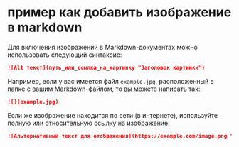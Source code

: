 # пример как добавить изображение в markdown

Для включения изображений в Markdown-документах можно использовать следующий синтаксис:

```markdown
![Alt текст](путь_или_ссылка_на_картинку "Заголовок картинки")
```

Например, если у вас имеется файл `example.jpg`, расположенный в папке с вашим Markdown-файлом, то вы можете написать так:

```markdown
![](example.jpg)
```

Если же изображение находится по сети (в интернете), используйте полную или относительную ссылку на изображение:

```markdown
![Альтернативный текст для отображения](https://example.com/image.png "Заголовок картинки")
```
